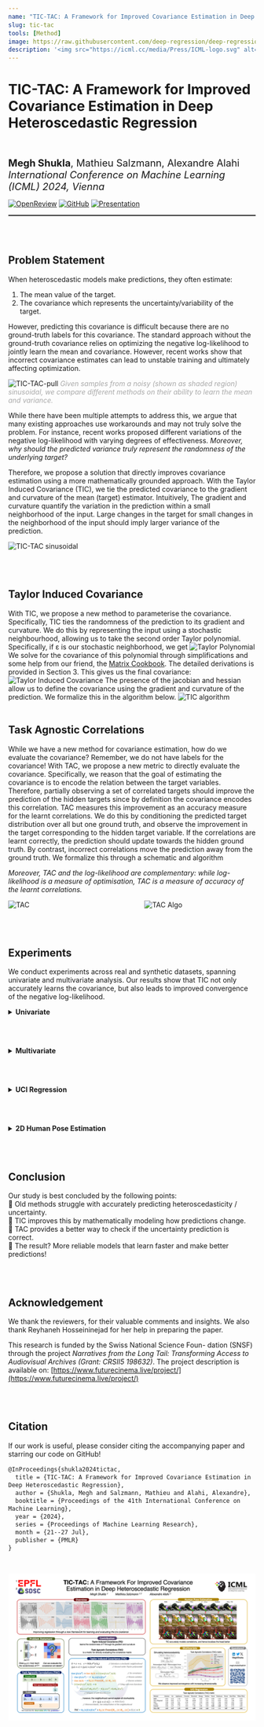 ```yaml
---
name: "TIC-TAC: A Framework for Improved Covariance Estimation in Deep Heteroscedastic Regression"
slug: tic-tac
tools: [Method]
image: https://raw.githubusercontent.com/deep-regression/deep-regression.github.io/master/files/images/tictac/tic-tac.jpg
description: '<img src="https://icml.cc/media/Press/ICML-logo.svg" alt="ICML Logo" style="width: 100px; height: auto;">'
---
```


<style>
.responsive-video {
  width: 100%;
  height: auto;
  max-width: 100%;
}
</style>


# TIC-TAC: A Framework for Improved Covariance Estimation in Deep Heteroscedastic Regression
<br><br>
<span style="font-size:20px;">**Megh Shukla**, Mathieu Salzmann, Alexandre Alahi <br>
*International Conference on Machine Learning (ICML) 2024, Vienna*</span>


<a href="https://openreview.net/forum?id=zdNTiTs5gU"><img alt="OpenReview" src="https://img.shields.io/badge/ICML%202024-OpenReview%20(link)-black?style=flat&logo=data%3Aimage%2Fjpeg%3Bbase64%2C%2F9j%2F4AAQSkZJRgABAQAAAQABAAD%2F2wBDAAMCAgMCAgMDAwMEAwMEBQgFBQQEBQoHBwYIDAoMDAsKCwsNDhIQDQ4RDgsLEBYQERMUFRUVDA8XGBYUGBIUFRT%2F2wBDAQMEBAUEBQkFBQkUDQsNFBQUFBQUFBQUFBQUFBQUFBQUFBQUFBQUFBQUFBQUFBQUFBQUFBQUFBQUFBQUFBQUFBT%2FwgARCADIAMgDASIAAhEBAxEB%2F8QAHQABAAEEAwEAAAAAAAAAAAAAAAgBAgYHAwQFCf%2FEABsBAQEAAwEBAQAAAAAAAAAAAAABAgUGAwQH%2F9oADAMBAAIQAxAAAAGVCgUcEc7q3s%2Be6264LLrZOjonLIZXLZ%2BHeCl5rONXsZhri0kvu35%2B%2Bkn0TrHmQacl1twBRQnWjhIuL%2Bu6%2FwArI8K97X9vLK%2Fpaz6P8Y2w05X6fPnhpNjUPy%2B2hW9%2BjMtLyFj9OMxWNH0AhSavouWkh48E%2BkvJrbZLEDyrtRdjjei29HaRdnUfFE%2FIpFcnntfEhlM6GPW8NwUV6HW70kJHqQ3Fbh0%2B51Pi%2BmAWZYbj%2BWW%2FdL%2BUXcPq5d76Q8UqbRmt82%2FoenrKE0f2NqcvF9F27sbxbdc3sxrSnljl0MZgdXp%2FCH6XDf8Ay6%2BkHpyNfO7Ce%2FnwW6%2Fl7dLxLrFupt6UBAKk%2FYYJiNRkm1CWX7HdC4nHW6mMwfD8ww7gfmDT4ZZneB533v03W1puvXR8S5ZRMWrL%2BwYPdm%2FWrZ0qIZSUTOoOyph6YnUZJdxDl0m71pjdSrGYNh%2B1vI5bz1%2FXPmvx8zpZrCrqfXdFYstjntLX3nelb9CO51%2B0xt8n2fKPnx0%2B%2FwCcpUtKg3Hpupt5rsfQ4rMKBaVWl0DJiwqtxpRMq%2Bl5vbr6KdnXnqPPMPL8Tx1hZ0efrsgAFK0NmM7EowxApbcId6bkhG5ahVKi2%2B0FQAABQ7BL5nhMoCALa2GJRamp1T5zcfteIyqAAAAClVDJ9r96TSWryXgAUqHFy2EF8BkbHJQUAAAEUVJY74wzM0AAAAW3WmIwS%2BjWmFiAUWoAAFFVbNwydjH3uW25AAAAFl4ts5bTV0RfoViqwCZ3gxbUZKVvSzZWZSkTG8rXJbcAAAAAC0APIi4Gp%2FNGeSb9GO%2FOQTkqAAH%2FxAAwEAAABQIDBgUFAAMAAAAAAAABAgMEBQAGBxARFBUgITAxEhYzNUETFyIyNCM2QP%2FaAAgBAQABBQLLXoO3iLFvMYppJHeYhzDsF5t04oyp1KKYSihLOW4sb%2FmGQx2LBQCNuBjKlrWg4jLFKO0FoqoGEMxrEg%2Fhga558stQr8aZSLqPUtHEUHIgcDBwrm8KVzSK29tvWqBlFyPijrWta5YkDpBZdq%2BbUw%2FbykeOF0WIXFEbmkchqx772YhRAQ4Hfo3J71UL%2FeZYrdFziAzQW%2B47OhxHZUqqzvmJNhU78X2qe08wwkEG6iZkD2R7FWIv%2Bx1rrQaalN4Asi4RnYzLeCFEeJKGXJ407khnZ5fcr6oGCebfN8odx%2FTXesLvUyeBq0n%2BUvAX47g2o4rONJOSWlXVpWJv9vc%2BHgRDKu9YfTG7JwBy8Q%2BFBUxFQoyRT1sxKBICVPezr%2F0ZYXepk8%2Fkn%2Fd88OZ5qjG31cDQIbIihkjRrsHzShpuT6hy8gr5Gp0PFEuQ0c5YXEHXJ%2BoCbKZVKtKjyHMQ5Z4eOdqtit3o0RmknUq9O1LvZet7L1vZxUY7M9pa0GC6nkmOCvJkfV1OQtGGNd0ocfNkpS9yyThMfyrX8sOoZCVkfLMXoNrxYhdMenGy%2BeFqmtv5z%2Fcf25V2qB9WvmsVPb8uWWugYUf2ftlfnK4OWeFnKEznq1rTKAH%2FACBnir7ZpqLe1pB0TybJFrybJU5td%2B2Sw9nm8I%2BJeUb4TXnGkq55MkvKZDWFw6wmc9wQH73FejS3Vvu0jX3bbhV4XmNzGjQ1kWpQTQDKW%2FKLeh4XOo8POravgluwyeJEoL3J2xI7AYFCtwoVuFCmceRnV7LGWnc433Bv6GUr7Y%2F5u%2BLSodrtb7jvH37OM9xb%2BhlKe2P%2FAOvjw9aC5uXh1qQuhjGqXE8I%2FmO%2BbNUEXkdeMas3C6o0a81RtTF2xxY1dT6q3HhOz8a3ANCGoYpt9nnq7D1u9YZsdkheLF5oYVuYVyAM9RyHmXnpxoJCu4tpDZoHiuaDLPRq%2BHUwiooQUjdTSoW33M6e1sO35ZIhATLwDXxTgNUJlHZpLq4Spc%2BiYuoX032W6OnpQ1hOh9ON6PasV4sSn6fz3q0WG74LpXLEhMxD1uLNzoPR%2BKsy1jzzghQIHRHLEK1glWJ%2FwHj%2BR5HiIw0s%2FhIhKIYfPR00yEutXTZDWbSlodxDvA55989dAtmyXc2eCt1rBIaUHU%2Bfmft9vPM7htN5BG11rtWlDzAAMoazrCM9KkkVIgf8MnGIyrS4MNnjNRxGuGZgTEwsbcfSJrXw2BodNIqRBCg4f%2F%2FEACQRAAIBAwMEAwEAAAAAAAAAAAECAAMEERIhMAUQIDEGE0BQ%2F9oACAEDAQE%2FARApb1CjeGeD47QWtVw0v7GituzASqwSfcsVgeBullKeomWN69k%2BVlbrlWpTKS5YtsIAVMo%2BvI9qnUy6aYW3moR01eoKLZ3iLiY8T23jgQYi8bLmBIBj%2BqOUfiz%2BH%2F%2FEACgRAAEDAwIEBwEAAAAAAAAAAAEAAhEDBAUSICEwMUEQExQVMjNRYP%2FaAAgBAgEBPwHZwUKd8yrlxA4KlVcSqNJ1TovR1PxOaWcDyLfMy%2FSVpFZsptuxpkLGAEGUWS1XYioUN9LEQ%2FUn3zLYaChk6axuQZple5N0wFXqeY%2BUBvgQsl80HHUsX9fgEd%2FZXVi6q5DFuBVlRNJsLvzOn8x%2F%2F8QARRAAAgADBAMKCggFBQAAAAAAAQIAAxEEEiExECBBEyIwUWFxkaGx0SMyMzRCcnOBksEFFGKDk6KywiRAUoLiU6Ph8PH%2F2gAIAQEABj8C4J5051ly1zZjQQ0uyS2qPTqCIKmctw7NzWN%2B4PujGM43rjojCcpl%2BzEKtpkTHY0qwoBHgbRLdv6Q4Jjk4ChjOKasxLxW8py5xGOryRgTBxpCvInzJLA%2BgxEJZbd5TINiScIrs1mPJE9L29W7TDkEeN1QAGz5NV%2BK6e0aotFpIY3iKVIwpGEuh477d8GzVvYXvdpzrDWa2zBcUVBNBtgEYjVbmi0%2F2%2FpGhYeY%2FiriYZMTT7MbfgMbfgMT7PLLVpicqY%2F8QbhqvK4jP84h5i3Wuipq4ygo%2BBXZCet8hoan%2BmPnqVG9MLulN2lAK1BSppp8qvTFA4MMInPLkO6NTfAcgjzWZ0QC8h5a8ZEWv1Im%2BsdP0j93%2B7TO9Q9kWjivQJFb0u8WoAvdGEpgePe90GfOa8%2FNDT3mhFFMCDjBtMqapA9EA8UYxjjEsOaSWvFvhOnEmFox6dGIEeKOiMotXqRM9Y6fpD7v92md6h7ItXrajyXa6y3R2xMlq153BX8p03kN1uMQkwZaRTHVtQGO8iaDneOm3tTA3P3aZ5OAuHsi0spqC2egcujOKxXj0yWIob79ujyafCIqstB7oW7TGNnXGyNnXExJgBEGYUoTxKvdHi9S90Yp0KvdBFilohmA76lDgRxc8V%2BtzRzTG7488nfit3xca1zqHPwrd8U28ehmnrfVD4pAOwx5jZ%2FwV7oP8DZ%2Fwl7oaXKrSgNDqIv2m7dSXz6K6JvMNOUSOLf%2FALdOVY4opSJ%2B3EdjaX9QRlTSOdu3UTn1Jvu1LP8A34fDAArWBNSVg2w1im5jrjyY6%2B6Gd5eCipzhxaA1JhzGzAxg56u%2BPKHq74efKUhaU32ovO3bqJz6k33QstlEyYVvUvU%2BXJFPqVfvv8Y80%2F3f8YlKLPuCSq%2BnezpyckWbGvhV7YQAUA02wEYbi3ZExcwDhGWEYRdvYRlTRhG4rK3WbvqG%2FSnVF9pzbljSXve7SA9cOKM36Yzfpjxn6Ya5XHjifeNbrMo%2BIwNNl9qvbC6bX7FuyJvPwCy8ya8BavaN%2Bo6lm9qvbC6bX7F%2ByJvPwEnCq3X%2FAE69ycxvXb2zvi0TJVbpdjj6x1JDnJXBPTCeFuYekVHzjzhPjXvjzhPjXvi1KJwYmUwF1l4ueHfYeAm2iniNT8uvZ6NQfVh%2Bpowig1M4w0ZcCzkeVuv1a9htAQkXSpP%2FAHn0Y56uHBS5YFSWApFgSl0iStR7teZJOEyhummUTP4UtJWp3S%2BvZWLrbOGZLMt9q5YRJtFvk%2FVVlOHpVWvUOWBgBcFGzgJo%2ByYnptFOzhrS%2BxX%2BXBERbUAou9p8A4WkWtqeM6nq4ORalWt8tePuXhcM4siUoxlLe6ODnyaeEK0U8UTZR9BynCTa71Ala4ccUAoBlwkudJKy5kksSW21%2FwDIvHZwGGcY5wsiWwRmri3NCyJQwz4ZpktRJtA2qo32UGRPWjZjGuGvlX5QrEXbNXFwRxwqyZa36YvdoT%2FINJmryg1pjD7pLZrKrXRMCmmXHoz0CAo8btiXarYLiXlZVaqkiLqigH8k1ntCB0bjFaQ0yxqJsn7TAQVnIF5jFBAWRKVjysBC2i3i84ylmjDZCoihVXIDZGet%2F8QAKBAAAgIBAwIGAwEBAAAAAAAAAREAITFBUWEQcSAwgZHR8KGxweHx%2F9oACAEBAAE%2FIehgbzUzvAepJBu4EGbCe5CkFAAtn%2FIG3M2%2BKNbG6EQiSf4g8QFRiEG6wTQNB8cLLQE5uYMPumHt3motbIEN0Jr8J7CPQAZcki8IM5ADqSFxeAgLExt0HeWNB940cIz1MpMm5sRQ2MBoJFoBAAgHO20VMOUaHSJJJ7QWGzxA3fhRWYVg0ATe%2FsA9HsgtIDOkvGGLcRs4hv8AGYpWIAzMoeTGhhzQuFQsHmGA2iMZfQGDyJ3jAoCLcestSBxBhies2Q4hkKKI8DlO%2BhQDl4k4IAwRj2SM94DoK0ACA%2B2FcngAdtDlRSFAsL2nC%2B3EHiyFjASZoHZLg3FNsQwJYnP94YHEoyxAJBTlhElMXHsI27gdSOD0Q4xGZUHxgxRoX8gw%2BvJoXgdPNAVpYmv9JtxC8ofqCCqCXH6lCXyH8CDqQtwAA14Q44UORFNBW1Q580xXC9jxHARbCiOp4hsqwmTuirQGELouMDxHPnKHjBgqDJhllckQrA%2FAmOAHgTeHKffbzXp%2BJAYggfV1RfSfoQkPqYHp9MwE4IqeYCw9%2BgISDBEZnzV7RRkWRCCCSG3SkuV6IVQoSxKFGFges1glmFKd4GOhswC090EmGIOwmCZ%2FhHEjYA6A6xgpQMAHQxDABIhAwoS%2FY%2FELMnAxTGJawnaIPn5RBT9x%2BYbA%2Fd8oOq%2BwQ%2F3He6Sd5cbme8jlTAFqO90C7oU3VpPoBG2KgyCGKz1FmFgpoawKINQL0yDtKg9eICHuXiCzaYlb2EOXvp0Thdu6PAq4LFxLA%2F8AMB4VEcFIVmAtD%2FSC0MzVBZtOYRBjogRy%2BnL3IgBZY6QFgDvDICbTiEHEsjaGdj8s4cnPWij5mkVT7u0LRPSExnY%2FqFVJwaj8wEXmHZxZrcZUERS%2FECYQwMP5MoQm%2FpSrPDLdgBh7RNSiBDDf7wsDbOqQOJJdagWEQ9JxLV9MIIi%2BxOamkOIO36EKhzKUaoaf1AJzWcyRuhNlDJhqn2Ejzi9JvQRYLALhYnvqEAgb6wXZgZkB%2FOBHGijWyVALpQgskEySgADA7m%2FT3JePIC0SwU0LXAlohoHt6KE0BmIMP83xP%2BW%2BJ%2FyXxCZEetx8R11gHAExXZDekNlwH9msu3aARQH928WAb9I6PM0%2FvXtBo2uVagS9IPIDnPX6XbL9uDp95v6I34hpDegQFnlF0XRKFIBCiQAcWRrwlWTBTc07zURp1YHX2wCHZbCjmYCOjoKA9DgQySAhKZWHGX4qSubqBzz4WEMrcRJYFFazelzqZbDrwTW0AR1DaBFooEQXmWrYeMhzMk1DZEgPfwzpBcUCE8AAuHgVxKEW64uN0Chu8onJAfGZhuyoZLMG7hZMtPFbmEsrxIrkbQZKQFWv4xNOR8zB4hJPSGF4AENHqRC5tKpp2NSu4oB4cJnlCjD1CP6ogwdx2eYnC0tIcosAP1wBrSDXxIdOTAo0hjkvMbCA6R%2BmFBIzC8n9oWEwECUgB7eYmEDwk8I1qIHfyRxFUR%2BS6LNjD7QoNuuQVEaeQqcabSZDGuIY8bAzKDUwRGpANvKBFxOxGn%2FoQAzgQpLBkBAiGMG%2FHREU5TlOE15lFUR07RcwSWJdmApN%2FKFqtmI1pMQmCTUTeEUsnYCVLrFZyAa7QmqOODZAGSNoLgcQCckwm7MRlI6J2MprCsQkz0AvMNBLHCFyNrEiFY7w8iiBzbZDvNw1oYzgELZvtAFjsNpaRRBeyF6o4cL%2FAFBDQYGE%2FOxmM5hKEN4oFDZuH9uFIm8Hk47KHJ42TAMhuoXAsWnv2gaVoGqSH6MGz5BodkYRYcQF4f%2FaAAwDAQACAAMAAAAQerX08iBN1dlc8MHYd1MV5U4MV8MMQ0YuKYw4pY8pserzuZFd9I1AhVc8FbOpodgABto8JTJoF1pBNxaPmlORN4hBBxB88oQ4R15BBB9A88UZEBBBBBh5N88cAgBBBBBJFM888Qo5BBBwI0888884YxgwBs888888gghcd8c88%2F%2FEAB4RAAMAAgMBAQEAAAAAAAAAAAABERAhIDAxQXHB%2F9oACAEDAQE%2FEPAyKe2iit2IXzmcGm7BvTqP%2BCJWkUGNqUYkHBiw1ly3BvJyHplHwNsYmtwhIruPWGiBLc%2BFJqNoHLMJCzPrDYcexU8Lh%2BihYNjYlhqkwwMJIQ%2BDZScIIaRELLTEmLheCF0Xghc2XrUe%2Bw9dFExlwe%2BlejH7x%2F%2FEAB8RAQEBAAICAgMAAAAAAAAAAAEAESExIEEQUTBgYf%2FaAAgBAgEBPxDuwIS2dQQ24ceYOkuZk1huEgbEIMTfNiHuQF0%2FFD%2BtIHywUvPGfqOei5YW1i5wWh97A8wUhLWn3c5vxajkA7tL5puZwhBHLdJ%2FC6gH1IQ%2Bl7%2FV%2FwD%2FxAAoEAEAAgICAQMDBQEBAAAAAAABABEhMUFRYRBxgSAwkaGxwdHw4fH%2F2gAIAQEAAT8QgwqqwZRbZYXYjRqDQqohLhI5lhNiBukNQT4SYLC7YMpDJk0702bw0vaEFLSEo7I3IljPZzg8sECL4EEgVY1CQtpOaTk8zkNx1qxcvQimVpMWkMUZv4hfvzPAMi7BEQ60ZW2XVOu4KaCF88%2BoVDmXFbg5ZyJKo1sRxcSKeoW0pMlTREVgZKC0VGPJzJSma95YqhMGzFrEelKVIr4nwQUyr7kDAA8P6jR5RwEBY3BMXERGQQgsIsUIhtYrEaM5w94hgQVLlQA1XJ6kcEdBQTfxF1xZPBZms5UIKu%2F1xAMghvuh4lXoxGExZUULPyhUVADnuM4LnV%2BbDMm25kFzFBau8L0dwNgD6dMc0Iu1nQN7S6w7EPxF0gQYAAMl43Mx2MX3BXlPKEAuROETYHisQNFauG6SzrE7PW6xEOGf6jiBl7nAJiEp9P7kQ0QC0McStAt19I4fERQdMf2RlWOsKvzCIE1cmHIN22MzBqJoOL9lQuiqN82iyCi1xqGNbphF5c%2FMsHVK1xKgKNaJSmifHyRrNvLBcFkXkKmbfIwLKCgyPZuONYOC2Va44A9au1vwl2A27Ygq0wrnEay7JNoX7qCTDdWUxqytu1Un5hXWQxfuQjp%2F15aVHPKUG15sivda%2FMipmFOYYtJgKYKw5lSWyVdAWjinMG0NUlB8Tj3vj9UoQ53UaSXA3CCPh8y5ylmB9tZ6H4axcVdsNWYxFDzCogshZmtSmpRLFlfjuWBAl5FKUZW1%2Fczdy81m5Vu9Ff1hgYdf%2BEqE8VYDAUmB885J%2Fq947Q5mH%2BTPpNpdkkDK44JMFeu7%2BSRRyXMCnvhInGxxlMywLhfpcWgRKynJnUUe0b1V2p5YDI85IneysIOf1hXSqodA76lNLMcTILfIijcOeIlkUB7kSoF63vFBXzFd1miAcHR9EsWkGpeXLTBk%2FiJJIbhP%2BUQVg1dMrI5s%2BcAtXzUxLFpZ8SMgiwHNkMUsckXXoIrWjzHoZF9AMHMwFMhU01UHlYI%2F2Jl83LwvhIekleiAVXMxAHzchsiBQI3hEjqFrp0NlbfcA2LO%2FNtERxse8plKDfBkf%2Bu5nM7ShbdB6dLm9%2BAoIiKEp1CTyGy6zzCpLAsdDDQxFI%2FPQPxBgCHKxYsgEQPvA6MpV%2BJDZYAOIMsDamj0A6dR7ZF88uUX5gUOLxEJSmU8oZvwgLVCdyouvGZglgXuYaWcu%2BYOY0qGgNTltNJ3GFw%2FekB4XI6qUdRp%2BOYU9y3p03uKbnyN%2FiZzC91AEGLX%2BIrqfe5jUORvmCyt52u%2Fd6XWSA6pJHHlKCoVKFmMLJdP9kBdRuq%2FZUAK3UzDLye8K1s6XEbGzaJmLQdkGmilaUytwUceb7oA4ygANd%2BoltZmXq%2BJa6q4XMi0Qtmob%2BM7S6ylsRtJuKBlLViC%2BYNC7qApUrA3kcX3CvReOPTB3fwXBkizqKIbBeszlMoSthfPwlWzMBDXSZO3yeYzFpCAuaMKlo8dfEI8dueQmyHJAfPKfLfiMPiUq1C4hBYtZYiNHb%2BIA0f8m9VTejbM1YQKoolhdBY3GC5W7uYqB3LWI4E1lfu9HsrjUdbtjJWBtNYuXxCkyr5N0zzUC7iKqEQ2Rg2lZsZf0nx6cuXx602pYVWqodzc28HCDK9wXFrbnn37hLCN3daiby%2BThlW0jWbgbGWTn3YFbYhKhjVOmNA1XH2JdFqGVGpdAwdJjCgfDM4PRsO0GgUaK7jPUGGdN6eo6lc%2BlCyoV1LAYrgioeuD8QBgbt%2B7PP1o2KjH9SBCA3UCivoNy4q%2BZnZ8YLtNQQTiV3KuYNwArYBawsfruWCgHamPwKixBsmhzNBNZpzBsHXoDFphyDV80Td0U41pOeYiBBqmyK0NkKGCiIQo7pBOJVBnXMATiLbf0Y51LSwPmNqDgZyax57%2BkZYtiG9FDFbKKeY56qDWj4G3mYdG90R23v0Xo%2BLmHd8FMhQriG%2B1wl4clu%2FroVqA4ACyVlWigsHy9%2BPpTdNcxCd4ahSiNCjA8n6MxuVotsEwCxz%2BsMHpfBbrMsW%2FjwgEcsjgqKh1gK0V9aUa48wUZjDQFHvccpD0oCRrn6VBIAWbvMovx2bgLD5MszpFImnaWB%2BY7sO6mLL495Y5Gx0%2FbGluuUwxbMwvWtWksm0Murwx8gKIQ5plTxpmACj6b3qrrEVHOCDBQtlS7qPrnLlMlzV0y%2F8AMLQvfNfbritEdBcG4NnVoVLPdQSmwNg7uHODV5%2BlBrxKrxtuIJTqEu3d8E1KVISMbWvlmvP28rNVGIqJmzcNAU5ALyPJENWXWSVX1rQrFLHKuKewOC6QV8mBRX2y6WglqjWwXiE9uQIhA2IJ8%2FZAq9SuSWhiMVIISLFIMnaIuUiq1fC%2BooB92Y1eG%2B%2FrtbgZiLOO0BELch3LnFMKiigTcHY3DA4PspZUQA4Cp0pexiQotAQQS2zVxkzlbj7RgNMIdl%2FWIK2Bel8QpGSGdJa7ldTY6LpRvSaltC5S6uZR5Hj7SjaspxFMPdU2gje%2BuT5lEVx1YXjo%2B7CEA86u4pBb43AqydwCtcSncdq2jEZdo6qaNyiiPDfZHXBvSBOYgjrNRy%2BgIsrBtRZeqtXuK3G%2Be%2FuZAL3GzQq8RSQ0iCaXJLeIyM1JJYIOQb3E1CRgNHR7xdqMMWGBxQQ2Z98yWCBs5UA5W5Th7UKSYBcC%2BLlNv9grmMG2zhOfvc1XbiADwhkmBeO5VyoZFwGF1ZfSjVxcHasFjQ%2FKLhOnwPT5JdXKhdZmwXBTBc2OFEN%2BXLKrLpwezKLKKD6Bojucgx0%2BJQTR119P%2F9k%3D&logoColor=white&logoSize=auto&labelColor=white&color=%23AF001E" style="width: auto; height: 25px;"></a>   <a href="https://github.com/vita-epfl/TIC-TAC"><img alt="GitHub" src="https://img.shields.io/badge/GitHub-Code%20(link)-gray?style=flat&logo=GitHub&logoColor=black&logoSize=auto&labelColor=white" style="width: auto; height: 25px;"></a> <a href="https://github.com/vita-epfl/TIC-TAC"><img alt="Presentation" src="https://img.shields.io/badge/Presentation%20(link)%20-%20white?style=flat&logo=googleslides&logoColor=white&logoSize=auto&color=%23C78C06" style="width: auto; height: 25px;"></a><br>

<hr style="border: 1px solid gray;">
<br><br>


## Problem Statement

When heteroscedastic models make predictions, they often estimate:
1. The mean value of the target.
1. The covariance which represents the uncertainty/variability of the target.

However, predicting this covariance is difficult because there are no ground-truth labels for this covariance. The standard approach without the ground-truth covariance relies on optimizing the negative log-likelihood to jointly learn the
mean and covariance. However, recent works show that incorrect covariance estimates can lead to unstable training and ultimately affecting optimization.

![TIC-TAC-pull](https://github.com/vita-epfl/TIC-TAC/blob/main/TIC-TAC_gif.gif?raw=true)
<span style="font-size: 14px; color: darkgray;"> <em>Given samples from a noisy (shown as shaded region) sinusoidal, we compare different methods on their ability to learn the mean and variance.</em></span>

While there have been multiple attempts to address this, we argue that many existing approaches use workarounds and may not truly solve the problem. For instance, recent works proposed different variations of the negative log-likelihood with varying degrees of effectiveness. *Moreover, why should the predicted variance truly represent the randomness of the underlying target?*

Therefore, we propose a solution that directly improves covariance estimation using a more mathematically grounded approach. With the Taylor Induced Covariance (TIC), we tie the predicted covariance to the gradient and curvature of the mean (target) estimator. Intuitively, The gradient and curvature quantify the variation in the prediction within a small neighborhood of the input. Large changes in the target for small changes in the neighborhood of the input should imply larger variance of the prediction.

<img src="https://github.com/deep-regression/deep-regression.github.io/blob/master/files/images/tictac/intuition.png?raw=true" alt="TIC-TAC sinusoidal" style="width: 30%; height: auto;">

<br><br>

## Taylor Induced Covariance

With TIC, we propose a new method to parameterise the covariance. Specifically, TIC ties the randomness of the prediction to its gradient and curvature. We do this by representing the input using a stochastic neighbourhood, allowing us to take the second order Taylor polynomial. Specifically, if ε is our stochastic neighborhood, we get
<img src="https://github.com/deep-regression/deep-regression.github.io/blob/master/files/images/tictac/taylor_eq.png?raw=true" alt="Taylor Polynomial" style="width: 40%; height: auto;">
We solve for the covariance of this polynomial through simplifications and some help from our friend, the [Matrix Cookbook](https://www2.imm.dtu.dk/pubdb/edoc/imm3274.pdf). The detailed derivations is provided in Section 3. This gives us the final covariance:
<img src="https://github.com/deep-regression/deep-regression.github.io/blob/master/files/images/tictac/tic.png?raw=true" alt="Taylor Induced Covariance" style="width: 50%; height: auto;">
The presence of the jacobian and hessian allow us to define the covariance using the gradient and curvature of the prediction. We formalize this in the algorithm below.
<img src="https://github.com/deep-regression/deep-regression.github.io/blob/master/files/images/tictac/TIC-algorithm.jpg?raw=true" alt="TIC algorithm" style="width: 50%; height: auto;">
<br><br>

## Task Agnostic Correlations

While we have a new method for covariance estimation, how do we evaluate the covariance? Remember, we do not have labels for the covariance! With TAC, we propose a new metric to directly evaluate the covariance. Specifically, we reason that the goal of estimating the covariance is to encode the relation between the target variables. Therefore, partially observing a set of correlated targets should improve the prediction of the hidden targets since by definition the covariance encodes this correlation. TAC measures this improvement as an accuracy measure for the learnt correlations. We do this by conditioning the predicted target distribution over all but one ground truth, and observe the improvement in the target corresponding to the hidden target variable. If the correlations are learnt correctly, the prediction should update towards the hidden ground truth. By contrast, incorrect correlations move the prediction away from the ground truth. We formalize this through a schematic and algorithm 

*Moreover, TAC and the log-likelihood are complementary: while log-likelihood is a measure of optimisation, TAC is a measure of accuracy of the learnt correlations.*

<div style="display: flex; justify-content: space-between;">
  <img src="https://github.com/deep-regression/deep-regression.github.io/blob/master/files/images/tictac/tac.png?raw=true" alt="TAC" style="width: 45%; height: auto;">
  <img src="https://github.com/deep-regression/deep-regression.github.io/blob/master/files/images/tictac/tac-algo.png?raw=true" alt="TAC Algo" style="width: 45%; height: auto;">
</div>

<br><br>

## Experiments

We conduct experiments across real and synthetic datasets, spanning univariate and multivariate analysis. Our results show that TIC not only accurately learns the covariance, but also leads to improved convergence of the negative log-likelihood.

<details>
  <summary> <strong>Univariate</strong> </summary>

<img src="https://github.com/deep-regression/deep-regression.github.io/blob/master/files/images/tictac/univariate.png?raw=true" alt="TIC univariate" style="width: 100%; height: auto;">



We learn constant and varying amplitude sinusoidal with heteroscedastic noise. We observe that TIC accurately learns the variance and improves convergence of the negative log-likelihood. We also observe that modifications to the negative log-likelihood which are not valid distributions may result in unreliable variance estimates. 

</details>

<br><br>

<details>
  <summary> <strong>Multivariate</strong> </summary>

  <div style="display: flex; justify-content: space-between;">
  <img src="https://github.com/deep-regression/deep-regression.github.io/blob/master/files/images/tictac/mv-schema.png?raw=true" alt="TAC" style="width: 45%; height: auto;">
  <img src="https://github.com/deep-regression/deep-regression.github.io/blob/master/files/images/tictac/mv-results.png?raw=true" alt="TAC Algo" style="width: 45%; height: auto;">
    </div> 
 
To evaluate the learnt covariance using ground truth, we setup an experiment with synthetic samples. The schematic is specified above, which allows us to draw samples from heteroscedastic distributions. We compare different methods simulating increasing dimensionality of the data. Our quantitative results show that the gap between TIC and other methods widens.

</details>

<br><br>

<details>
    <summary> <strong>UCI Regression</strong> </summary>

    <img src="https://github.com/deep-regression/deep-regression.github.io/blob/master/files/images/tictac/uci.png?raw=true" alt="TIC univariate" style="width: 199%; height: auto;">

    We conduct experiments on datasets from the UCI Regression repository, and report significant performance gains on most datasets. A curious observation can be made with the Naval dataset, where TIC does not perform as well as other baselines. We note that TIC may not be suitable if all samples have a low degree of variance. A low degree of variance (as indicated by the likelihood) results in accurate mean fits, which implies that small gradients are being backpropagated, and in turn affecting the TIC parameterization. However, we argue that datasets with a small degree of variance may not benefit from heteroscedastic modelling.

</details>

<br><br>

<details>
    <summary> <strong>2D Human Pose Estimation</strong> </summary>

    <img src="https://github.com/deep-regression/deep-regression.github.io/blob/master/files/images/tictac/hpe-qual.png?raw=true" alt="TIC univariate" style="width: 100%; height: auto;">

    We use two architectures: ViTPose and Stacked Hourglass for our studies in human pose estimation. We provide qualitative and quantitative results and show that TIC accurately learns the correlations underlying various human joints. Our qualitative results specifically show that TIC accurately localises the head given the location of other joints. This is especially true for complex poses. Our quantitative results show that TIC scales to both, convolutional and transformer based architectures and outperforms state-of-the-art in learning correlations across various human joints.

    <img src="https://github.com/deep-regression/deep-regression.github.io/blob/master/files/images/tictac/hpe-quant.png?raw=true" alt="TIC univariate" style="width: 100%; height: auto;">


</details>

<br><br>

## Conclusion

Our study is best concluded by the following points:<br>
🔹 Old methods struggle with accurately predicting heteroscedasticity / uncertainty.<br>
🔹 TIC improves this by mathematically modeling how predictions change.<br>
🔹 TAC provides a better way to check if the uncertainty prediction is correct.<br>
🔹 The result? More reliable models that learn faster and make better predictions!<br>


<br><br>

## Acknowledgement

We thank the reviewers, for their valuable comments and insights. We also thank Reyhaneh Hosseininejad for her help in preparing the paper.

This research is funded by the Swiss National Science Foun- dation (SNSF) through the project *Narratives from the Long Tail: Transforming Access to Audiovisual Archives (Grant: CRSII5 198632)*. The project description is available on: [https://www.futurecinema.live/project/](https://www.futurecinema.live/project/)

<br><br>

## Citation

If our work is useful, please consider citing the accompanying paper and starring our code on GitHub!

```
@InProceedings{shukla2024tictac,
  title = {TIC-TAC: A Framework for Improved Covariance Estimation in Deep Heteroscedastic Regression},
  author = {Shukla, Megh and Salzmann, Mathieu and Alahi, Alexandre},
  booktitle = {Proceedings of the 41th International Conference on Machine Learning},
  year = {2024},
  series = {Proceedings of Machine Learning Research},
  month = {21--27 Jul},
  publisher = {PMLR}
}
```
<br>

![TIC-TAC_Poster](https://raw.githubusercontent.com/deep-regression/deep-regression.github.io/master/files/papers/icml/TIC-TAC_Poster.png)

